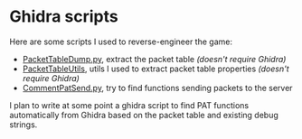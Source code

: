 # Ghidra scripts

Here are some scripts I used to reverse-engineer the game:
 - [PacketTableDump.py](https://github.com/sepalani/MHTrIDA/blob/master/ghidra/scripts/PacketTableDump.py), extract the packet table _(doesn't require Ghidra)_
 - [PacketTableUtils](https://github.com/sepalani/MHTrIDA/blob/master/ghidra/scripts/PacketTableUtils.py), utils I used to extract packet table properties _(doesn't require Ghidra)_
 - [CommentPatSend.py](https://github.com/sepalani/MHTrIDA/blob/master/ghidra/scripts/CommentPatSend.py), try to find functions sending packets to the server

I plan to write at some point a ghidra script to find PAT functions automatically from Ghidra based on the packet table and existing debug strings.
